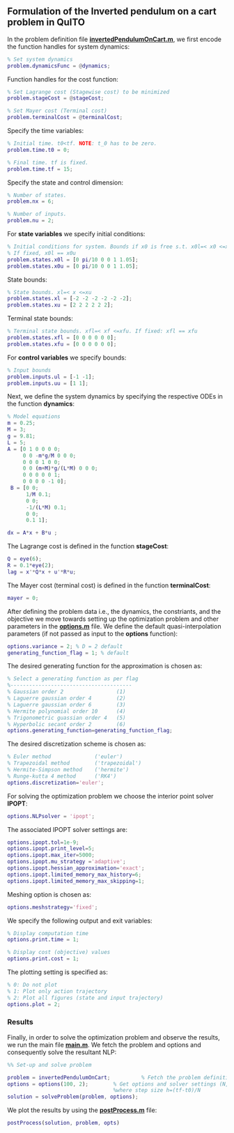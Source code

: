 ## Formulation of the Inverted pendulum on a cart problem in QuITO 
In the problem definition file [**invertedPendulumOnCart.m**](./invertedPendulumOnCart.m), we first encode the function handles for system dynamics:
```matlab
% Set system dynamics
problem.dynamicsFunc = @dynamics;
```
Function handles for the cost function:  
```matlab
% Set Lagrange cost (Stagewise cost) to be minimized
problem.stageCost = @stageCost;

% Set Mayer cost (Terminal cost)
problem.terminalCost = @terminalCost;
```
Specify the time variables:
```matlab
% Initial time. t0<tf. NOTE: t_0 has to be zero.
problem.time.t0 = 0; 

% Final time. tf is fixed.
problem.time.tf = 15;
```
Specify the state and control dimension:
```matlab
% Number of states.
problem.nx = 6;

% Number of inputs.
problem.nu = 2;
```
For **state variables** we specify initial conditions: 
```matlab
% Initial conditions for system. Bounds if x0 is free s.t. x0l=< x0 <=x0u
% If fixed, x0l == x0u
problem.states.x0l = [0 pi/10 0 0 1 1.05]; 
problem.states.x0u = [0 pi/10 0 0 1 1.05]; 
```
State bounds:
```matlab
% State bounds. xl=< x <=xu
problem.states.xl = [-2 -2 -2 -2 -2 -2];
problem.states.xu = [2 2 2 2 2 2];
```
Terminal state bounds:
```matlab
% Terminal state bounds. xfl=< xf <=xfu. If fixed: xfl == xfu
problem.states.xfl = [0 0 0 0 0 0]; 
problem.states.xfu = [0 0 0 0 0 0];
```
For **control variables** we specify bounds:
```matlab
% Input bounds
problem.inputs.ul = [-1 -1];
problem.inputs.uu = [1 1];
```
Next, we define the system dynamics by specifying the respective ODEs in the function **dynamics**: 
```matlab
% Model equations
m = 0.25;
M = 3;
g = 9.81;
L = 5;
A = [0 1 0 0 0 0;
     0 0 -m*g/M 0 0 0;
     0 0 0 1 0 0;
     0 0 (m+M)*g/(L*M) 0 0 0;
     0 0 0 0 0 1;
     0 0 0 0 -1 0];
 B = [0 0;
      1/M 0.1;
      0 0;
      -1/(L*M) 0.1;
      0 0;
      0.1 1];

dx = A*x + B*u ;
```
The Lagrange cost is defined in the function **stageCost**:
```matlab
Q = eye(6);
R = 0.1*eye(2);
lag = x'*Q*x + u'*R*u;
```
The Mayer cost (terminal cost) is defined in the function **terminalCost**:
```matlab
mayer = 0;
```
After defining the problem data i.e., the dynamics, the constriants, and the objective we move towards setting up the optimization problem and other parameters in the  [**options.m**](./options.m) file. 
We define the default quasi-interpolation parameters (if not passed as input to the **options** function):
```matlab
options.variance = 2; % D = 2 default
generating_function_flag = 1; % default
```
The desired generating function for the approximation is chosen as: 
```matlab
% Select a generating function as per flag
%---------------------------------------
% Gaussian order 2                 (1)
% Laguerre gaussian order 4        (2) 
% Laguerre gaussian order 6        (3) 
% Hermite polynomial order 10      (4)
% Trigonometric guassian order 4   (5)
% Hyperbolic secant order 2        (6) 
options.generating_function=generating_function_flag;
```
The desired discretization scheme is chosen as: 
```matlab
% Euler method              ('euler')
% Trapezoidal method        ('trapezoidal') 
% Hermite-Simpson method    ('hermite') 
% Runge-kutta 4 method      ('RK4')
options.discretization='euler';
```
For solving the optimization problem we choose the interior point solver **IPOPT**:
```matlab
options.NLPsolver = 'ipopt';
```
The associated IPOPT solver settings are:
```matlab
options.ipopt.tol=1e-9;
options.ipopt.print_level=5;
options.ipopt.max_iter=5000;
options.ipopt.mu_strategy ='adaptive';
options.ipopt.hessian_approximation='exact';
options.ipopt.limited_memory_max_history=6;
options.ipopt.limited_memory_max_skipping=1;
```
Meshing option is chosen as:
```matlab
options.meshstrategy='fixed';
```
We specify the following output and exit variables:
```matlab
% Display computation time
options.print.time = 1;

% Display cost (objective) values
options.print.cost = 1;
```
The plotting setting is specified as:
```matlab
% 0: Do not plot
% 1: Plot only action trajectory
% 2: Plot all figures (state and input trajectory)
options.plot = 2;
```
### Results
Finally, in order to solve the optimization problem and observe the results, we run the main file [**main.m**](./main.m).
We fetch the problem and options and consequently solve the resultant NLP:
```matlab
%% Set-up and solve problem

problem = invertedPendulumOnCart;          % Fetch the problem definition
options = options(100, 2);        % Get options and solver settings (N,D),
                                  %where step size h=(tf-t0)/N
solution = solveProblem(problem, options);
```
We plot the results by using the [**postProcess.m**](./postProcess.m) file:
```matlab
postProcess(solution, problem, opts)
```

